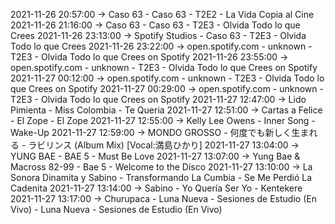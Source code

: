2021-11-26 20:57:00 -> Caso 63 - Caso 63 - T2E2 - La Vida Copia al Cine
2021-11-26 21:16:00 -> Caso 63 - Caso 63 - T2E3 - Olvida Todo lo que Crees
2021-11-26 23:13:00 -> Spotify Studios - Caso 63 - T2E3 - Olvida Todo lo que Crees
2021-11-26 23:22:00 -> open.spotify.com - unknown - T2E3 - Olvida Todo lo que Crees on Spotify
2021-11-26 23:55:00 -> open.spotify.com - unknown - T2E3 - Olvida Todo lo que Crees on Spotify
2021-11-27 00:12:00 -> open.spotify.com - unknown - T2E3 - Olvida Todo lo que Crees on Spotify
2021-11-27 00:29:00 -> open.spotify.com - unknown - T2E3 - Olvida Todo lo que Crees on Spotify
2021-11-27 12:47:00 -> Lido Pimienta - Miss Colombia - Te Queria
2021-11-27 12:51:00 -> Cartas a Felice - El Zope - El Zope
2021-11-27 12:55:00 -> Kelly Lee Owens - Inner Song - Wake-Up
2021-11-27 12:59:00 -> MONDO GROSSO - 何度でも新しく生まれる - ラビリンス (Album Mix) [Vocal:満島ひかり]
2021-11-27 13:04:00 -> YUNG BAE - BAE 5 - Must Be Love
2021-11-27 13:07:00 -> Yung Bae & Macross 82-99 - Bae 5 - Welcome to the Disco
2021-11-27 13:10:00 -> La Sonora Dinamita y Sabino - Transformando La Cumbia - Se Me Perdió La Cadenita
2021-11-27 13:14:00 -> Sabino - Yo Quería Ser Yo - Kentekere
2021-11-27 13:17:00 -> Churupaca - Luna Nueva - Sesiones de Estudio (En Vivo) - Luna Nueva - Sesiones de Estudio (En Vivo)
